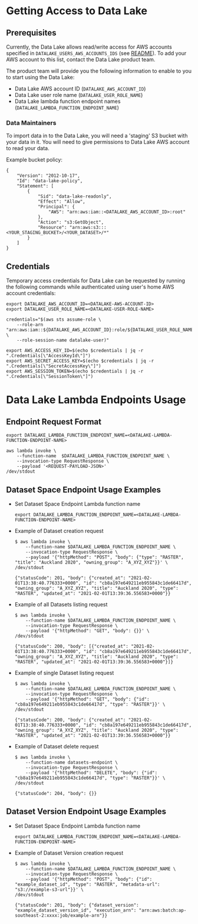 # Getting Access to Data Lake
## Prerequisites
Currently, the Data Lake allows read/write access for AWS accounts specified in `DATALAKE_USERS_AWS_ACCOUNTS_IDS` (see [README](README.md#aws-infrastructure-deployment-cdk-stack)). To add your AWS account to this list, contact the Data Lake product team. 

The product team will provide you the following information to enable to you to start using the Data Lake:

* Data Lake AWS account ID (`DATALAKE_AWS_ACCOUNT_ID`)
* Data Lake user role name (`DATALAKE_USER_ROLE_NAME`)
* Data Lake lambda function endpoint names (`DATALAKE_LAMBDA_FUNCTION_ENDPOINT_NAME`)

### Data Maintainers
To import data in to the Data Lake, you will need a 'staging' S3 bucket with your data in it. You will need to give permissions to Data Lake AWS account to read your data.

Example bucket policy:

```
{
    "Version": "2012-10-17",
    "Id": "data-lake-policy",
    "Statement": [
        {
            "Sid": "data-lake-readonly",
            "Effect": "Allow",
            "Principal": {
                "AWS": "arn:aws:iam::<DATALAKE_AWS_ACCOUNT_ID>:root"
            },
            "Action": "s3:GetObject",
            "Resource": "arn:aws:s3:::<YOUR_STAGING_BUCKET>/<YOUR_DATASET>/*"
        }
    ]
}
```

## Credentials
Temporary access credentials for Data Lake can be requested by running the following commands while
authenticated using user's home AWS account credentials:
```
export DATALAKE_AWS_ACCOUNT_ID=<DATALAKE-AWS-ACCOUNT-ID>
export DATALAKE_USER_ROLE_NAME=<DATALAKE-USER-ROLE-NAME>

credentials="$(aws sts assume-role \
    --role-arn "arn:aws:iam::${DATALAKE_AWS_ACCOUNT_ID}:role/${DATALAKE_USER_ROLE_NAME}" \
    --role-session-name datalake-user)"

export AWS_ACCESS_KEY_ID=$(echo $credentials | jq -r ".Credentials[\"AccessKeyId\"]")
export AWS_SECRET_ACCESS_KEY=$(echo $credentials | jq -r ".Credentials[\"SecretAccessKey\"]")
export AWS_SESSION_TOKEN=$(echo $credentials | jq -r ".Credentials[\"SessionToken\"]")
```

# Data Lake Lambda Endpoints Usage
## Endpoint Request Format
```
export DATALAKE_LAMBDA_FUNCTION_ENDPOINT_NAME=<DATALAKE-LAMBDA-FUNCTION-ENDPOINT-NAME>

aws lambda invoke \
    --function-name  $DATALAKE_LAMBDA_FUNCTION_ENDPOINT_NAME \
    --invocation-type RequestResponse \
    --payload '<REQUEST-PAYLOAD-JSON>'
/dev/stdout
```

## Dataset Space Endpoint Usage Examples
* Set Dataset Space Endpoint Lambda function name
    ```
    export DATALAKE_LAMBDA_FUNCTION_ENDPOINT_NAME=<DATALAKE-LAMBDA-FUNCTION-ENDPOINT-NAME>
    ```
* Example of Dataset creation request
    ```
    $ aws lambda invoke \
        --function-name $DATALAKE_LAMBDA_FUNCTION_ENDPOINT_NAME \
        --invocation-type RequestResponse \
        --payload '{"httpMethod": "POST", "body": {"type": "RASTER", "title": "Auckland 2020", "owning_group": "A_XYZ_XYZ"}}' \
    /dev/stdout

    {"statusCode": 201, "body": {"created_at": "2021-02-01T13:38:40.776333+0000", "id": "cb8a197e649211eb955843c1de66417d", "owning_group": "A_XYZ_XYZ", "title": "Auckland 2020", "type": "RASTER", "updated_at": "2021-02-01T13:39:36.556583+0000"}}
    ```
* Example of all Datasets listing request
    ```
    $ aws lambda invoke \
        --function-name $DATALAKE_LAMBDA_FUNCTION_ENDPOINT_NAME \
        --invocation-type RequestResponse \
        --payload '{"httpMethod": "GET", "body": {}}' \
    /dev/stdout

    {"statusCode": 200, "body": [{"created_at": "2021-02-01T13:38:40.776333+0000", "id": "cb8a197e649211eb955843c1de66417d", "owning_group": "A_XYZ_XYZ", "title": "Auckland 2020", "type": "RASTER", "updated_at": "2021-02-01T13:39:36.556583+0000"}]}
    ```
* Example of single Dataset listing request
    ```
    $ aws lambda invoke \
        --function-name $DATALAKE_LAMBDA_FUNCTION_ENDPOINT_NAME \
        --invocation-type RequestResponse \
        --payload '{"httpMethod": "GET", "body": {"id": "cb8a197e649211eb955843c1de66417d", "type": "RASTER"}}' \
    /dev/stdout

    {"statusCode": 200, "body": {"created_at": "2021-02-01T13:38:40.776333+0000", "id": "cb8a197e649211eb955843c1de66417d", "owning_group": "A_XYZ_XYZ", "title": "Auckland 2020", "type": "RASTER", "updated_at": "2021-02-01T13:39:36.556583+0000"}}
    ```
* Example of Dataset delete request
    ```
    $ aws lambda invoke \
        --function-name datasets-endpoint \
        --invocation-type RequestResponse \
        --payload '{"httpMethod": "DELETE", "body": {"id": "cb8a197e649211eb955843c1de66417d", "type": "RASTER"}}' \
    /dev/stdout

    {"statusCode": 204, "body": {}}
    ```

## Dataset Version Endpoint Usage Examples
* Set Dataset Space Endpoint Lambda function name
    ```
    export DATALAKE_LAMBDA_FUNCTION_ENDPOINT_NAME=<DATALAKE-LAMBDA-FUNCTION-ENDPOINT-NAME>
    ```
* Example of Dataset Version creation request
    ```
    $ aws lambda invoke \
        --function-name $DATALAKE_LAMBDA_FUNCTION_ENDPOINT_NAME \
        --invocation-type RequestResponse \
        --payload '{"httpMethod": "POST", "body": {"id": "example_dataset_id", "type": "RASTER", "metadata-url": "s3://example-s3-url"}}' \
    /dev/stdout

    {"statusCode": 201, "body": {"dataset_version": "example_dataset_version_id", "execution_arn": "arn:aws:batch:ap-southeast-2:xxxx:job/example-arn"}}
    ```
  